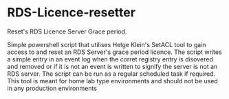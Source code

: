 # RDS-Licence-resetter
Reset's RDS Licence Server Grace period. 

Simple powershell script that utilises Helge Klein's SetACL tool to gain access to and reset an RDS Server's grace period licence. 
The script writes a simple entry in an event log when the corret registry entry is disovered and removed or if it is not an event
is written to signify the server is not an RDS server. 
The script can be run as a regular scheduled task if required. 
This tool is meant for home lab type environments and should not be used in any production environments
